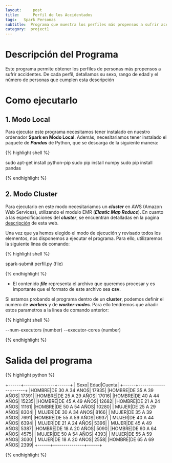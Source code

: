 ```yaml
---
layout:     post
title:      Perfil de los Accidentados
tags: 	Spark Personas
subtitle:  Programa que muestra los perfiles más propensos a sufrir accidentes
category:  project1
---
```

<!-- Start Writing Below in Markdown -->

# Descripción del Programa
Este programa permite obtener los perfiles de personas más propensos a sufrir accidentes. De cada perfil, detallamos su sexo, rango de edad y el número de personas que cumplen esta descripción
# Como ejecutarlo

## 1. Modo Local
Para ejecutar este programa necesitamos tener instalado en nuestro ordenador **Spark en Modo Local**. Además, necesitariamos tener instalado el paquete de ***Pandas*** de Python, que se descarga de la siguiente manera:

{% highlight shell %}

sudo apt-get install python-pip
sudo pip install numpy
sudo pip install pandas

{% endhighlight %}

## 2. Modo Cluster
Para ejecutarlo en este modo necesitariamos un ***cluster*** en AWS (Amazon Web Services), utilizando el modulo EMR (***Elastic Map Reduce***). En cuanto a las especificaciones del ***cluster***, se encuentran detalladas en la pagina [descripción][1] de esta web.



Una vez que ya hemos elegido el modo de ejecución y revisado todos los elementos, nos disponemos a ejecutar el programa. Para ello, utilizaremos la siguiente linea de comando: 

{% highlight shell %}

spark-submit perfil.py (file)

{% endhighlight %}

- El contenido ***file*** representa el archivo que queremos procesar y es importante que el formato de este archivo sea **csv**.


Si estamos probando el programa dentro de un **cluster**, podemos definir el numero de ***workers*** y de ***worker-nodes***. Para ello tendremos que añadir estos parametros a la linea de comando anterior:

{% highlight shell %}

--num-executors (number) --executor-cores (number)

{% endhighlight %}


# Salida del programa

{% highlight python %}

+------+---------------+------+
|  Sexo|           Edad|Cuenta|
+------+---------------+------+
|HOMBRE|DE 30 A 34 ANOS| 17935|
|HOMBRE|DE 35 A 39 AÑOS| 17391|
|HOMBRE|DE 25 A 29 AÑOS| 17016|
|HOMBRE|DE 40 A 44 AÑOS| 15235|
|HOMBRE|DE 45 A 49 AÑOS| 12682|
|HOMBRE|DE 21 A 24 AÑOS| 11161|
|HOMBRE|DE 50 A 54 AÑOS| 10280|
| MUJER|DE 25 A 29 AÑOS|  8304|
| MUJER|DE 30 A 34 ANOS|  8166|
| MUJER|DE 35 A 39 AÑOS|  7691|
|HOMBRE|DE 55 A 59 AÑOS|  6937|
| MUJER|DE 40 A 44 AÑOS|  6394|
| MUJER|DE 21 A 24 AÑOS|  5396|
| MUJER|DE 45 A 49 AÑOS|  5387|
|HOMBRE|DE 18 A 20 AÑOS|  5090|
|HOMBRE|DE 60 A 64 AÑOS|  4575|
| MUJER|DE 50 A 54 AÑOS|  4393|
| MUJER|DE 55 A 59 AÑOS|  3030|
| MUJER|DE 18 A 20 AÑOS|  2558|
|HOMBRE|DE 65 A 69 AÑOS|  2399|
+------+---------------+------+

{% endhighlight %}

[1]:https://artuyero.github.io/Cloud_BigData_UCM//about/